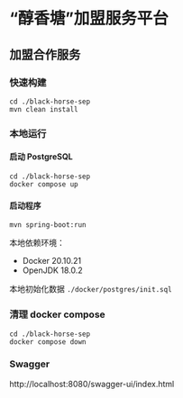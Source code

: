 # “醇香塘”加盟服务平台

## 加盟合作服务

### 快速构建

```shell
cd ./black-horse-sep
mvn clean install
```

### 本地运行
#### 启动 PostgreSQL
```shell
cd ./black-horse-sep
docker compose up
```
#### 启动程序
```shell
mvn spring-boot:run
```

本地依赖环境：

- Docker 20.10.21
- OpenJDK 18.0.2

本地初始化数据 `./docker/postgres/init.sql`

### 清理 docker compose
```shell
cd ./black-horse-sep
docker compose down
```
### Swagger

http://localhost:8080/swagger-ui/index.html
